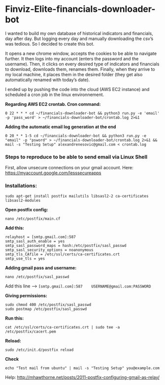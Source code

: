# Finviz-Elite-financials-downloader-bot
I wanted to build my own database of historical indicators and financials, day after day. But logging every day and manually downloading the csv’s was tedious. So I decided to create this bot.

It opens a new chrome window, accepts the cookies to be able to navigate further. It then logs into my account (enters the password and the username).
Then, it clicks on every desired type of indicators and financials to download, downloads them, renames them. Finally, when they arrive to my local machine, it places them in the desired folder (they get also automatically renamed with today’s date).

I ended up by pushing the code into the cloud (AWS EC2 instance) and scheduled a cron job in the linux environnement.

<strong>Regarding AWS EC2 crontab. Cron command: </strong>

```
0 22 * * * cd ~/financials-downloader-bot && python3 run.py -e 'email' -p 'pass_word' > ~/financials-downloader-bot/crontab.log 2>&1
```

<strong> Adding the automatic email log  generation at the end </strong>
```
0 20 * * 1-5 cd ~/financials-downloader-bot && python3 run.py -e "email" -p "psword" > ~/financials-downloader-bot/crontab.log 2>&1 && mail -s "Testing Setup" alexandrenesovic@gmail.com < crontab.log
```
</n>

<h3>Steps to reproduce to be able to send email via Linux Shell</h3>

First, allow unsecure connections on your gmail account.
Here: https://myaccount.google.com/lesssecureapps

<h3>Installations:</h3>

```
sudo apt-get install postfix mailutils libsasl2-2 ca-certificates libsasl2-modules
```

<strong> Open postfix config:</strong>

```
nano /etc/postfix/main.cf
```

<strong>Add this:</strong>
```
relayhost = [smtp.gmail.com]:587
smtp_sasl_auth_enable = yes
smtp_sasl_password_maps = hash:/etc/postfix/sasl_passwd
smtp_sasl_security_options = noanonymous
smtp_tls_CAfile = /etc/ssl/certs/ca-certificates.crt
smtp_use_tls = yes
```

<strong>Adding gmail pass and username:</strong>

```
nano /etc/postfix/sasl_passwd
```
Add this line --> ```[smtp.gmail.com]:587    USERNAME@gmail.com:PASSWORD```


<strong>Giving permissions:</strong>
```
sudo chmod 400 /etc/postfix/sasl_passwd
sudo postmap /etc/postfix/sasl_passwd
```

<strong>Run this:</strong>

```
cat /etc/ssl/certs/ca-certificates.crt | sudo tee -a /etc/postfix/cacert.pem

```

<strong> Reload: </strong>

```
sudo /etc/init.d/postfix reload
```

<strong>Check</strong>
```
echo "Test mail from ubuntu" | mail -s "Testing Setup" you@example.com 
```

Help: http://mhawthorne.net/posts/2011-postfix-configuring-gmail-as-relay/
